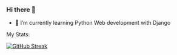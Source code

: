 ### Hi there 👋
- 🌱 I’m currently learning Python Web development with Django

My Stats:


   [![GitHub Streak](https://streak-stats.demolab.com/?user=MartinIvaylov&theme=highcontrast)](https://git.io/streak-stats)




<!--
**MartinIvaylov/MartinIvaylov** is a ✨ _special_ ✨ repository because its `README.md` (this file) appears on your GitHub profile.

Here are some ideas to get you started:

- 🔭 I’m currently working on ...
 
- 👯 I’m looking to collaborate on ...
- 🤔 I’m looking for help with ...
- 💬 Ask me about ...
- 📫 How to reach me: ...
- 😄 Pronouns: ...
- ⚡ Fun fact: ...
-->
